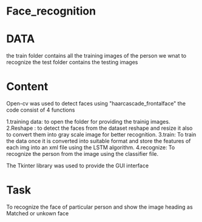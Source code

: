 # Face_recognition

# DATA

the train folder contains all the training images of the person we wnat to recognize the test folder contains the testing images

# Content

Open-cv was used to detect faces using "haarcascade_frontalface" the code consist of 4 functions

 1.training data: to open the folder for providing the trainig images.
 2.Reshape : to detect the faces from the dataset reshape and resize it also to convert them into gray scale image for better recognition. 
 3.train: To train the data once it is converted into suitable format and store the features of each img into an xml file using the LSTM algorithm. 
 4.recognize: To recognize the person from the image using the classifier file.
 
The Tkinter library was used to provide the GUI interface

# Task

To recognize the face of particular person and show the image heading as Matched or unkown face

